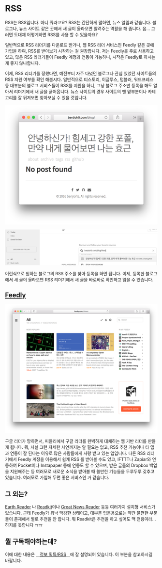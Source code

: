# RSS

RSS는 RSS입니다. 아니 뭐라고요? RSS는 간단하게 말하면, 뉴스 알림과 같습니다. 블로그나, 뉴스 사이트 같은 곳에서 새 글이 올라오면 알려주는 역활을 해 줍니다. 음… 그러면 도대체 어떻게하면 RSS를 사용 할 수 있을까요?

일반적으로 RSS 리더기를 다운로드 받거나, 웹 RSS 리더 서비스인 Feedly 같은 곳에 가입을 하여, RSS를 받아보기 시작하는 걸 권장합니다. 저는 Feedly를 주로 사용하고 있고, 많은 RSS 리더기들이 Feedly 계정과 연동이 가능하니, 시작은 Feedly로 하시는게 좋지 않나합니다.

이제, RSS 리더기를 정했다면, 예전부터 자주 다녔던 블로그나 관심 있었던 사이트들의 RSS 지원 여부를 확인 해봅시다. 일반적으로 티스토리, 이글루스, 텀블러, 워드프레스 등 대부분의 블로그 서비스들이 RSS를 지원을 하니, 그냥 블로그 주소만 등록을 해도 알아서 리더기에서 새 글을 긁어옵니다. 뉴스 사이트의 경우 사이트의 맨 밑부분이나 카테고리를 잘 뒤져보면 찾아보실 수 있을 것입니다.

![](../../img/rss_1.png)

![](../../img/rss_2.png)

이런식으로 원하는 블로그의 RSS 주소를 찾아 등록을 하면 됩니다. 이제, 등록한 블로그에서 새 글이 올라오면 RSS 리더기에서 새 글을 바로바로 확인하고 읽을 수 있습니다.

## [Feedly](http://feedly.com/)

![](../../img/feedly_1.png)

구글 리더가 망하면서, 피들리에서 구글 리더를 완벽하게 대체하는 웹 기반 리더를 만들게 됩니다. 뭐, 사실 그런 자세한 사연까지는 알 필요는 없고, RSS 추천 기능이나 타 앱과 연동이 잘 된다는 이유로 많은 사람들에게 사랑 받고 있는 앱입니다. 다른 RSS 리더기에서 Feedly 계정을 이용해서 쉽게 RSS 를 받아볼 수도 있고, IFTTT나 Zapiar와 연동하여 Pocket이나 Instapaper 등에 연동도 할 수 있으며, 받은 글들의 Dropbox 백업을 지원해주는 등 여러모로 새로운 소식을 받아볼 때 쓸만한 기능들을 두루두루 갖추고 있습니다. 여러모로 가입해 두면 좋은 서비스인 거 같습니다.

## 그 외는?

[Earth Reader](https://github.com/earthreader) 나 [Readkit](http://www.readkitapp.com/)이나 [Great News Reader](http://www.curiostudio.com/) 등등 여러가지 설치형 서비스가 있습니다. 근데 Feedly가 워낙 막강한 상태이고, 대부분 입문용으로는 약간 불편한 부분들이 존재해서 별로 추천을 안 합니다. 뭐 Readkit은 추천을 하고 싶어도 맥 전용이라… 하지를 못합니다 ㅠㅠ



## 뭘 구독해야하는데?

이에 대한 내용은 __[정보 획득/RSS](/정보획득/RSS.md)__에 잘 설명되어 있습니다. 이 부분을 참고하시길 바랍니다.